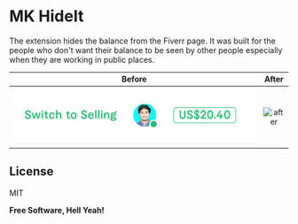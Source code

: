 # MK HideIt

 The extension hides the balance from the Fiverr page. It was built for the people who don't want their balance to be seen by other people especially when they are working in public places.

Before                           |  After
:-------------------------------:|:-------------------------:
![before](./images/before.png)   |  ![after](./images/after)



## License

MIT

**Free Software, Hell Yeah!**
